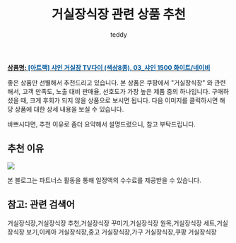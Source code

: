 ﻿---
layout: post
title:  "거실장식장 관련 상품 추천"
author: teddy
categories: [ 가구/인테리어 ]
tags: [거실장식장,거실장식장 추천,거실장식장 꾸미기,거실장식장 원목,거실장식장 세트,거실장식장 보기,이케아 거실장식장,중고 거실장식장,가구 거실장식장,쿠팡 거실장식장]
image: https://static.coupangcdn.com/image/vendor_inventory/images/2019/03/19/15/2/f235e8ca-1f08-40fa-b105-a82faefb16cb.jpg 
description: "쿠팡에서 거실장식장 관련 상품으로 가장 고객 선호도가 높은 제품 중 하나입니다."
---

<a href="https://link.coupang.com/re/AFFSDP?lptag=AF3256674&pageKey=199892469&itemId=579991898&vendorItemId=4519164488&traceid=V0-153-2a527e34cf3f4e36"><b>상품명: <font color='#01579B'>[아트랙] 샤인 거실장 TV다이 (색상8종), 03_샤인 1500 화이트/네이비</font></b></a>

좋은 상품만 선별해서 추천드리고 있습니다.
본 상품은 쿠팡에서 "거실장식장" 와 관련해서, 고객 만족도, 노출 대비 판매율, 선호도가 가장 높은 제품 중의 하나입니다.
구매하셨을 때, 크게 후회가 되지 않을 상품으로 보시면 됩니다. 
다음 이미지를 클릭하시면 해당 상품에 대한 상세 내용을 보실 수 있습니다.

바쁘시다면, 추천 이유로 좀더 요약해서 설명드렸으니, 참고 부탁드립니다.

## 추천 이유 

<a href="https://link.coupang.com/re/AFFSDP?lptag=AF3256674&pageKey=199892469&itemId=579991898&vendorItemId=4519164488&traceid=V0-153-2a527e34cf3f4e36"><img src="https://thumbnail9.coupangcdn.com/thumbnails/remote/q89/image/vendor_inventory/2ba5/4a2ab4c7c53340b008e2b01274e37a9b692c7d61782b7001b6cdfe3f26b5.jpg"></a> 

본 블로그는 파트너스 활동을 통해 일정액의 수수료를 제공받을 수 있습니다.

## 참고: 관련 검색어    
거실장식장,거실장식장 추천,거실장식장 꾸미기,거실장식장 원목,거실장식장 세트,거실장식장 보기,이케아 거실장식장,중고 거실장식장,가구 거실장식장,쿠팡 거실장식장
